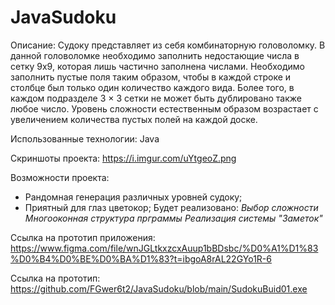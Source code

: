 # JavaSudoku

Описание: Судоку представляет из себя комбинаторную головоломку. В данной головоломке необходимо заполнить недостающие числа в сетку 9х9, которая лишь частично заполнена числами. Необходимо заполнить пустые поля таким образом, чтобы в каждой строке и столбце был только один количество каждого вида. Более того, в каждом подразделе 3 × 3 сетки не может быть дублировано также любое число. Уровень сложности естественным образом возрастает с увеличением количества пустых полей на каждой доске.

Использованные технологии:
Java

Скриншоты проекта:
https://i.imgur.com/uYtgeoZ.png

Возможности проекта:
* Рандомная генерация различных уровней судоку;
* Приятный для глаз цветокор;
Будет реализовано:
*Выбор сложности*
*Многооконная структура прграммы*
*Реализация системы "Заметок"*


Ссылка на прототип приложения: https://www.figma.com/file/wnJGLtkxzcxAuup1bBDsbc/%D0%A1%D1%83%D0%B4%D0%BE%D0%BA%D1%83?t=ibgoA8rAL22GYo1R-6

Ссылка на прототип: https://github.com/FGwer6t2/JavaSudoku/blob/main/SudokuBuid01.exe
